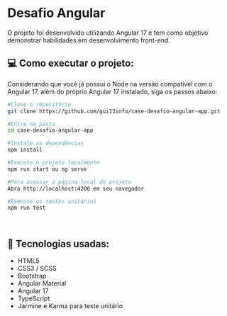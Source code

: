 # Desafio Angular

O projeto foi desenvolvido utilizando Angular 17 e tem como objetivo demonstrar habilidades em desenvolvimento
front-end.

## :computer: Como executar o projeto:

Considerando que você já possui o Node na versão compatível com o Angular 17, além do próprio Angular 17 instalado, siga os passos abaixo:

```sh
#Clone o repositório
git clone https://github.com/gui13info/case-desafio-angular-app.git

#Entre na pasta
cd case-desafio-angular-app

#Instale as dependências
npm install

#Execute o projeto localmente
npm run start ou ng serve

#Para acessar a página local do projeto
Abra http://localhost:4200 em seu navegador

#Execute os testes unitários
npm run test
```

<br />

## :rocket: Tecnologias usadas:

- HTML5
- CSS3 / SCSS
- Bootstrap
- Angular Material
- Angular 17
- TypeScript
- Jarmine e Karma para teste unitário
